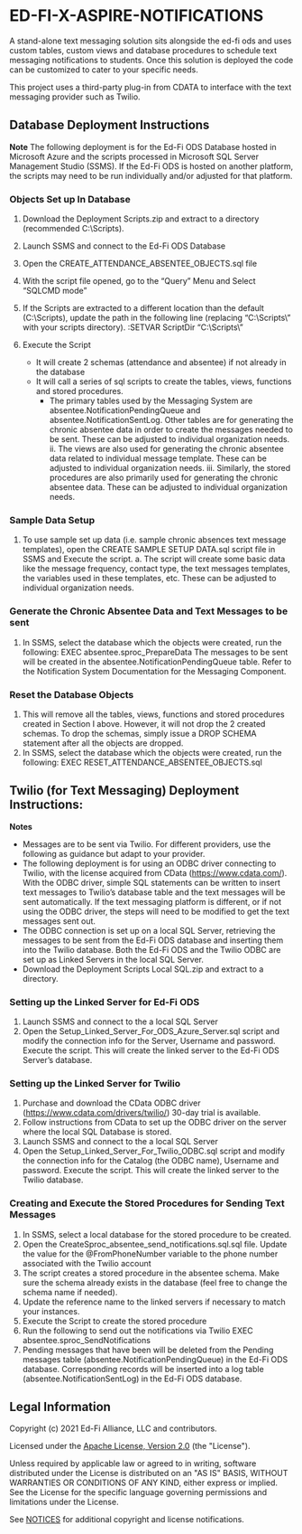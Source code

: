 # ED-FI-X-ASPIRE-NOTIFICATIONS

A stand-alone text messaging solution sits alongside the ed-fi ods and uses custom tables, custom views and database procedures to schedule text messaging notifications to students. Once this solution is deployed the code can be customized to cater to your specific needs. 

This project uses a third-party plug-in from CDATA to interface with the text messaging provider such as Twilio.
## Database Deployment Instructions

**Note** The following deployment is for the Ed-Fi ODS Database hosted in Microsoft Azure and the scripts processed in Microsoft SQL Server Management Studio (SSMS). If the Ed-Fi ODS is hosted on another platform, the scripts may need to be run individually and/or adjusted for that platform.
###	Objects Set up In Database
1. Download the Deployment Scripts.zip and extract to a directory (recommended C:\Scripts).
2. Launch SSMS and connect to the Ed-Fi ODS Database
3. Open the CREATE_ATTENDANCE_ABSENTEE_OBJECTS.sql file
4. With the script file opened, go to the “Query” Menu and Select “SQLCMD mode”

5. If the Scripts are extracted to a different location than the default (C:\Scripts\), update the path in the following line (replacing “C:\Scripts\” with your scripts directory).
:SETVAR ScriptDir “C:\Scripts\”
6. Execute the Script
    - It will create 2 schemas (attendance and absentee) if not already in the database
    - It will call a series of sql scripts to create the tables, views, functions and stored procedures.
        - The primary tables used by the Messaging System are absentee.NotificationPendingQueue and absentee.NotificationSentLog. Other tables are for generating the chronic absentee data in order to create the messages needed to be sent. These can be adjusted to individual organization needs.
        ii. The views are also used for generating the chronic absentee data related to individual message template. These can be adjusted to individual organization needs.
        iii. Similarly, the stored procedures are also primarily used for generating the chronic absentee data. These can be adjusted to individual organization needs.

###	Sample Data Setup
1. To use sample set up data (i.e. sample chronic absences text message templates), open the CREATE SAMPLE SETUP DATA.sql script file in SSMS and Execute the script.
    a. The script will create some basic data like the message frequency, contact type, the text messages templates, the variables used in these templates, etc. These can be adjusted to individual organization needs.

###	Generate the Chronic Absentee Data and Text Messages to be sent
1. In SSMS, select the database which the objects were created, run the following:
EXEC absentee.sproc_PrepareData
The messages to be sent will be created in the absentee.NotificationPendingQueue table. Refer to the Notification System Documentation for the Messaging Component.

###	Reset the Database Objects
1. This will remove all the tables, views, functions and stored procedures created in Section I above. However, it will not drop the 2 created schemas. To drop the schemas, simply issue a DROP SCHEMA statement after all the objects are dropped.
2. In SSMS, select the database which the objects were created, run the following:
EXEC RESET_ATTENDANCE_ABSENTEE_OBJECTS.sql

## Twilio (for Text Messaging) Deployment Instructions:
**Notes** 
* Messages are to be sent via Twilio. For different providers, use the following as guidance but adapt to your provider.
* The following deployment is for using an ODBC driver connecting to Twilio, with the license acquired from CData (https://www.cdata.com/). With the ODBC driver, simple SQL statements can be written to insert text messages to Twilio’s database table and the text messages will be sent automatically. If the text messaging platform is different, or if not using the ODBC driver, the steps will need to be modified to get the text messages sent out.
* The ODBC connection is set up on a local SQL Server, retrieving the messages to be sent from the Ed-Fi ODS database and inserting them into the Twilio database. Both the Ed-Fi ODS and the Twilio ODBC are set up as Linked Servers in the local SQL Server.
* Download the Deployment Scripts Local SQL.zip and extract to a directory.

###	Setting up the Linked Server for Ed-Fi ODS
1.	Launch SSMS and connect to the a local SQL Server
2.	Open the Setup_Linked_Server_For_ODS_Azure_Server.sql script and modify the connection info for the Server, Username and password. Execute the script. This will create the linked server to the Ed-Fi ODS Server’s database.
###	Setting up the Linked Server for Twilio
1.	Purchase and download the CData ODBC driver (https://www.cdata.com/drivers/twilio/) 30-day trial is available.
2.	Follow instructions from CData to set up the ODBC driver on the server where the local SQL Database is stored.
2.	Launch SSMS and connect to the a local SQL Server
3.	Open the Setup_Linked_Server_For_Twilio_ODBC.sql script and modify the connection info for the Catalog (the ODBC name), Username and password. Execute the script. This will create the linked server to the Twilio database.
###	Creating and Execute the Stored Procedures for Sending Text Messages
1.	In SSMS, select a local database for the stored procedure to be created.
2.	Open the CreateSproc_absentee_send_notifications.sql.sql file. Update the value for the @FromPhoneNumber variable to the phone number associated with the Twilio account
3.	The script creates a stored procedure in the absentee schema. Make sure the schema already exists in the database (feel free to change the schema name if needed).
4.	Update the reference name to the linked servers if necessary to match your instances.
5.	Execute the Script to create the stored procedure
6.	Run the following to send out the notifications via Twilio
	EXEC absentee.sproc_SendNotifications
7.	Pending messages that have been will be deleted from the Pending messages table (absentee.NotificationPendingQueue) in the Ed-Fi ODS database. Corresponding records will be inserted into a log table (absentee.NotificationSentLog) in the Ed-Fi ODS database.


## Legal Information

Copyright (c) 2021 Ed-Fi Alliance, LLC and contributors.

Licensed under the [Apache License, Version 2.0](LICENSE) (the "License").

Unless required by applicable law or agreed to in writing, software distributed
under the License is distributed on an "AS IS" BASIS, WITHOUT WARRANTIES OR
CONDITIONS OF ANY KIND, either express or implied. See the License for the
specific language governing permissions and limitations under the License.

See [NOTICES](NOTICES.md) for additional copyright and license notifications.